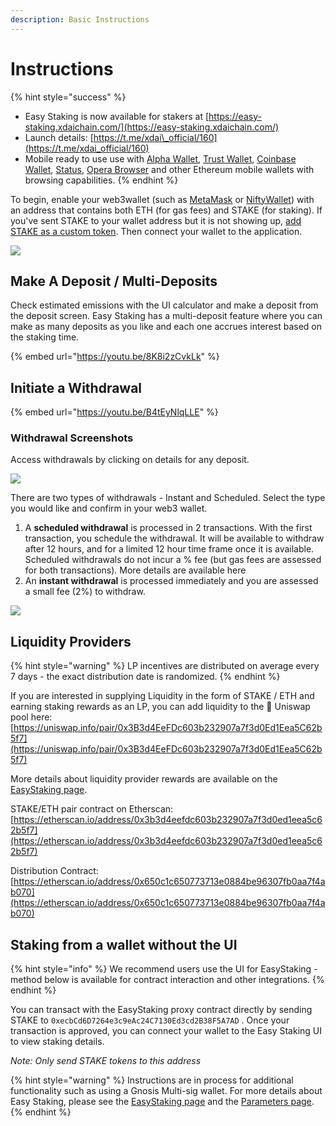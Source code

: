 ```yaml
---
description: Basic Instructions
---
```


# Instructions

{% hint style="success" %}
* Easy Staking is now available for stakers at [https://easy-staking.xdaichain.com/](https://easy-staking.xdaichain.com/)
* Launch details: [https://t.me/xdai\_official/160](https://t.me/xdai_official/160)
* Mobile ready to use use with [Alpha Wallet](https://alphawallet.com/), [Trust Wallet](https://trustwallet.com/), [Coinbase Wallet](https://www.coinbase.com/mobile), [Status](../../for-users/wallets/status-wallet.md), [Opera Browser](https://www.opera.com/crypto) and other Ethereum mobile wallets with browsing capabilities.
{% endhint %}

To begin, enable your web3wallet \(such as [MetaMask](https://metamask.io/) or [NiftyWallet](https://chrome.google.com/webstore/detail/nifty-wallet/jbdaocneiiinmjbjlgalhcelgbejmnid)\) with an address that contains both ETH \(for gas fees\) and STAKE \(for staking\). If you've sent STAKE to your wallet address but it is not showing up, [add STAKE as a custom token](../stake-token/get-stake/add-stake-to-metamask.md). Then connect your wallet to the application.

![](../../.gitbook/assets/easy-staking-1.png)

## Make A Deposit / Multi-Deposits

Check estimated emissions with the UI calculator and make a deposit from the deposit screen.  Easy Staking has a multi-deposit feature where you can make as many deposits as you like and each one accrues interest based on the staking time. 

{% embed url="https://youtu.be/8K8i2zCvkLk" %}

## Initiate a Withdrawal

{% embed url="https://youtu.be/B4tEyNlqLLE" %}

### Withdrawal Screenshots

Access withdrawals by clicking on details for any deposit. 

![](../../.gitbook/assets/deets-1.png)

There are two types of withdrawals - Instant and Scheduled. Select the type you would like and confirm in your web3 wallet.

1. A **scheduled withdrawal** is processed in 2 transactions. With the first transaction, you schedule the withdrawal. It will be available to withdraw after 12 hours, and for a limited 12 hour time frame once it is available. Scheduled withdrawals do not incur a % fee \(but gas fees are assessed for both transactions\). More details are available here
2. An **instant withdrawal** is processed immediately and you are assessed a small fee \(2%\) to withdraw.

![](../../.gitbook/assets/deets2.png)

## Liquidity Providers

{% hint style="warning" %}
LP incentives are distributed on average every 7 days - the exact distribution date is randomized. 
{% endhint %}

If you are interested in supplying Liquidity in the form of STAKE / ETH and earning staking rewards as an LP,  you can add liquidity to the 🦄 Uniswap pool here: [https://uniswap.info/pair/0x3B3d4EeFDc603b232907a7f3d0Ed1Eea5C62b5f7](https://uniswap.info/pair/0x3B3d4EeFDc603b232907a7f3d0Ed1Eea5C62b5f7)

More details about liquidity provider rewards are available on the [EasyStaking page](./#liquidity-pool-lp-participants). 

STAKE/ETH pair contract on Etherscan: [https://etherscan.io/address/0x3b3d4eefdc603b232907a7f3d0ed1eea5c62b5f7](https://etherscan.io/address/0x3b3d4eefdc603b232907a7f3d0ed1eea5c62b5f7)

Distribution Contract: [https://etherscan.io/address/0x650c1c650773713e0884be96307fb0aa7f4ab070](https://etherscan.io/address/0x650c1c650773713e0884be96307fb0aa7f4ab070)

## Staking from a wallet without the UI

{% hint style="info" %}
We recommend users use the UI for EasyStaking - method below is available for contract interaction and other integrations.
{% endhint %}

You can transact with the EasyStaking proxy contract directly by sending STAKE to `0xecbCd6D7264e3c9eAc24C7130Ed3cd2B38F5A7AD`  . Once your transaction is approved, you can connect your wallet to the Easy Staking UI to view staking details.

_Note: Only send STAKE tokens to this address_

{% hint style="warning" %}
Instructions are in process for additional functionality such as using a Gnosis Multi-sig wallet. For more details about Easy Staking, please see the [EasyStaking page](./) and the [Parameters page](easy-staking-parameters.md).
{% endhint %}

